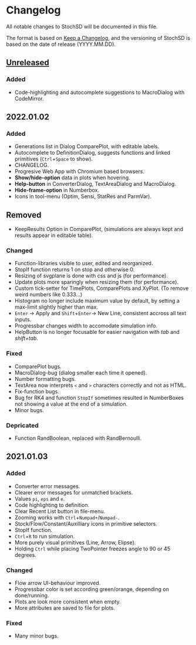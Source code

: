 # Changelog

All notable changes to StochSD will be documented in this file.

The format is based on [Keep a Changelog](https://keepachangelog.com/en/1.0.0/), and the versioning of StochSD is based on the date of release (YYYY.MM.DD).

## [Unreleased]

### Added
- Code-highlighting and autocomplete suggestions to MacroDialog with CodeMirror.

## 2022.01.02

### Added
- Generations list in Dialog ComparePlot, with editable labels.
- Autocomplete to DefinitionDialog, suggests functions and linked primitives (`Ctrl`+`Space` to show).
- CHANGELOG.
- Progresive Web App with Chromium based browsers.
- **Show/hide-option** data in plots when hovering.
- **Help-button** in ConverterDialog, TextAreaDialog and MacroDialog.
- **Hide-frame-option** in Numberbox.
- Icons in tool-menu (Optim, Sensi, StatRes and ParmVar).

## Removed
- KeepResults Option in ComparePlot, (simulations are always kept and results appear in editable table).

### Changed
- Function-libraries visible to user, edited and reorganized.
- StopIf function returns 1 on stop and otherwise 0.
- Resizing of svgplane is done with css and js (for performance).
- Update plots more sparingly when resizing them (for performance).
- Custom tick-setter for TimePlots, ComparePlots and XyPlot. (To remove weird numbers like 0.333...)
- Histogram no longer include maximum value by default, by setting a max-limit slightly higher than max.
- `Enter` -> Apply and `Shift`+`Enter`-> New Line, consistent accross all text inputs.
- Progressbar changes width to accomodate simulation info.
- HelpButton is no longer focusable for easier navigation with *tab* and *shift+tab*.

### Fixed 
- ComparePlot bugs.
- MacroDialog-bug (dialog smaller each time it opened).
- Number formatting bugs.
- TextArea now interprets `<` and `>` characters correctly and not as HTML.
- Fix-function bugs.
- Bug for RK4 and function `StopIf` sometimes resulted in NumberBoxes not showing a value at the end of a simulation.
- Minor bugs.

### Depricated 
- Function RandBoolean, replaced with RandBernoulli.

## 2021.01.03
### Added
- Converter error messages.
- Clearer error messages for unmatched brackets.
- Values `pi`, `eps` and `e`.
- Code highlighting to definition.
- Clear Recent List button in file-menu.
- Zooming works with `Ctrl`+`Numpad+`/`Numpad-`.
- Stock/Flow/Constant/Auxilliary icons in primitive selectors.
- StopIf function.
- `Ctrl`+`R` to run simulation.
- More purely visual primitives (Line, Arrow, Elipse).
- Holding `Ctrl` while placing TwoPointer freezes angle to 90 or 45 degrees.

### Changed
- Flow arrow UI-behaviour improved.
- Progressbar color is set according green/orange, depending on done/running.
- Plots are look more consistent when empty.
- More attributes are saved to file for plots.

### Fixed
- Many minor bugs.



[Unreleased]: https://github.com/stochsd/stochsd